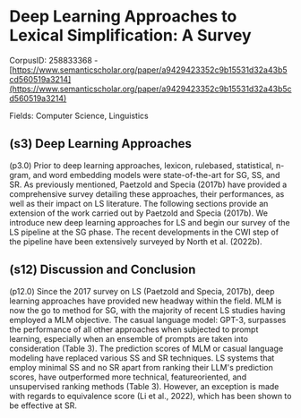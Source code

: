 # Deep Learning Approaches to Lexical Simplification: A Survey

CorpusID: 258833368 - [https://www.semanticscholar.org/paper/a9429423352c9b15531d32a43b5cd560519a3214](https://www.semanticscholar.org/paper/a9429423352c9b15531d32a43b5cd560519a3214)

Fields: Computer Science, Linguistics

## (s3) Deep Learning Approaches
(p3.0) Prior to deep learning approaches, lexicon, rulebased, statistical, n-gram, and word embedding models were state-of-the-art for SG, SS, and SR. As previously mentioned, Paetzold and Specia (2017b) have provided a comprehensive survey detailing these approaches, their performances, as well as their impact on LS literature. The following sections provide an extension of the work carried out by Paetzold and Specia (2017b). We introduce new deep learning approaches for LS and begin our survey of the LS pipeline at the SG phase. The recent developments in the CWI step of the pipeline have been extensively surveyed by North et al. (2022b).
## (s12) Discussion and Conclusion
(p12.0) Since the 2017 survey on LS (Paetzold and Specia, 2017b), deep learning approaches have provided new headway within the field. MLM is now the go to method for SG, with the majority of recent LS studies having employed a MLM objective. The casual language model: GPT-3, surpasses the performance of all other approaches when subjected to prompt learning, especially when an ensemble of prompts are taken into consideration (Table 3). The prediction scores of MLM or casual language modeling have replaced various SS and SR techniques. LS systems that employ minimal SS and no SR apart from ranking their LLM's prediction scores, have outperformed more technical, featureoriented, and unsupervised ranking methods (Table  3). However, an exception is made with regards to equivalence score (Li et al., 2022), which has been shown to be effective at SR.
